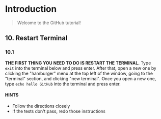 # Introduction

> Welcome to the GitHub tutorial!

## 10. Restart Terminal

### 10.1

**THE FIRST THING YOU NEED TO DO IS RESTART THE TERMINAL.** Type `exit` into the terminal below and press enter. After that, open a new one by clicking the "hamburger" menu at the top left of the window, going to the "terminal" section, and clicking "new terminal". Once you open a new one, type `echo hello GitHub` into the terminal and press enter.

#### HINTS

- Follow the directions closely
- If the tests don't pass, redo those instructions
